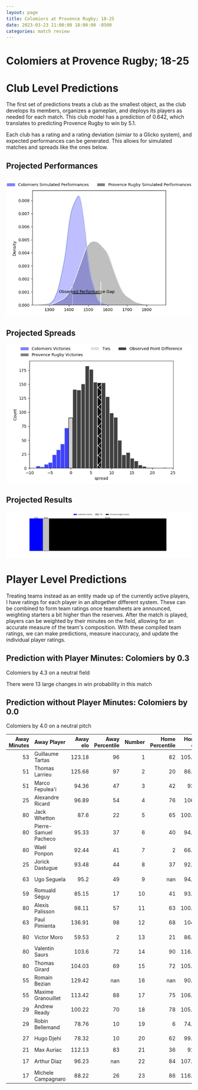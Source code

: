 ```yaml
---  
layout: page  
title: Colomiers at Provence Rugby; 18-25  
date: 2023-03-23 21:00:00 18:00:00 -0500  
categories: match review  
---
```

# Colomiers at Provence Rugby; 18-25

# Club Level Predictions


The first set of predictions treats a club as the smallest object, as the club develops its members, organizes a gameplan, and deploys its players as needed for each match. This club model has a prediction of 0.642, which translates to predicting Provence Rugby to win by 5.1.

Each club has a rating and a rating deviation (simiar to a Glicko system), and expected performances can be generated. This allows for simulated matches and spreads like the ones below.
## Projected Performances


![Projected Performances](plots/performances_2023-03-23-ProvenceRugby-Colomiers.png)
## Projected Spreads


![Projected Spreads](plots/spreads_2023-03-23-ProvenceRugby-Colomiers.png)
## Projected Results


![Projected Results](plots/resultbar_2023-03-23-ProvenceRugby-Colomiers.png)
# Player Level Predictions


Treating teams instead as an entity made up of the currently active players, I have ratings for each player in an altogether different system. These can be combined to form team ratings once teamsheets are announced, weighting starters a bit higher than the reserves. After the match is played, players can be weighted by their minutes on the field, allowing for an accurate measure of the team's composition. With these compiled team ratings, we can make predictions, measure inaccuracy, and update the individual player ratings.
## Prediction with Player Minutes: Colomiers by 0.3


Colomiers by 4.3 on a neutral field

There were 13 large changes in win probability in this match
## Prediction without Player Minutes: Colomiers by 0.0


Colomiers by 4.0 on a neutral pitch



|   Away Minutes | Away Player           |   Away elo |   Away Percentile |   Number |   Home Percentile |   Home elo | Home Player         |   Home Minutes |
|---------------:|:----------------------|-----------:|------------------:|---------:|------------------:|-----------:|:--------------------|---------------:|
|             53 | Guillaume Tartas      |     123.18 |                96 |        1 |                82 |     105.74 | Julius Nostadt      |             15 |
|             51 | Thomas Larrieu        |     125.68 |                97 |        2 |                20 |      86.22 | Loïck Jammes        |             59 |
|             51 | Marco Fepulea'i       |      94.36 |                47 |        3 |                42 |      93.1  | Luke Tagi           |             80 |
|             25 | Alexandre Ricard      |      96.89 |                54 |        4 |                76 |     106.2  | Clément Chartier    |             41 |
|             80 | Jack Whetton          |      87.6  |                22 |        5 |                65 |     100.81 | Alexandre Flanquart |             80 |
|             80 | Pierre-Samuel Pacheco |      95.33 |                37 |        6 |                40 |      94.23 | Carl Axtens         |             80 |
|             80 | Waël Ponpon           |      92.44 |                41 |        7 |                 2 |      66.13 | Nicolas Mousties    |             51 |
|             25 | Jorick Dastugue       |      93.48 |                44 |        8 |                37 |      92.39 | Teimana Harrison    |             39 |
|             63 | Ugo Seguela           |      95.2  |                49 |        9 |               nan |      94.11 | Jeremie Martin      |             51 |
|             59 | Romuald Séguy         |      85.15 |                17 |       10 |                41 |      93.14 | Jonny McPhillips    |             80 |
|             80 | Alexis Palisson       |      98.11 |                57 |       11 |                63 |     100.86 | Adrien Lapègue      |             80 |
|             63 | Paul Pimienta         |     136.91 |                98 |       12 |                68 |     104.8  | Dorian Lavernhe     |             80 |
|             80 | Victor Moro           |      59.53 |                 2 |       13 |                21 |      86.52 | Louis Marrou        |             80 |
|             80 | Valentin Saurs        |     103.6  |                72 |       14 |                90 |     116.94 | Kevin Bly           |             59 |
|             80 | Thomas Girard         |     104.03 |                69 |       15 |                72 |     105.22 | Florent Massip      |             80 |
|             55 | Romain Bezian         |     129.42 |               nan |       16 |               nan |      90.77 | Nicolas Toth        |             36 |
|             55 | Maxime Granouillet    |     113.42 |                88 |       17 |                75 |     106.09 | Guillaume Piazzoli  |             41 |
|             29 | Andrew Ready          |     100.22 |                70 |       18 |                78 |     105.38 | Jérôme Dufour       |             39 |
|             29 | Robin Bellemand       |      78.76 |                10 |       19 |                 6 |      74.81 | David Lolohea       |             29 |
|             27 | Hugo Djehi            |      78.32 |                10 |       20 |                62 |      99.45 | Jessy Jegerlhener   |             29 |
|             21 | Max Auriac            |     112.13 |                83 |       21 |                36 |      91.1  | Simon Tarel         |             29 |
|             17 | Arthur Diaz           |      96.23 |               nan |       22 |                84 |     107.91 | Leonel Oviedo       |             21 |
|             17 | Michele Campagnaro    |      88.22 |                26 |       23 |                86 |     116.65 | Adrian Sanday       |             21 |

